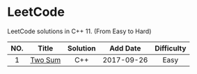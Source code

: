 LeetCode
========

LeetCode solutions in C++ 11. (From Easy to Hard)

|NO.|Title|Solution|Add Date|Difficulty|
|:-:|:---:|:------:|:------:|:--------:|
|1 | [Two Sum][1] | C++ | 2017-09-26 | Easy|

[1]:https://leetcode.com/problems/two-sum/description/